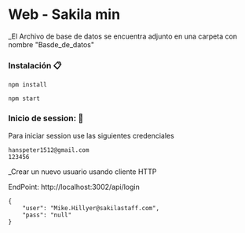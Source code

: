 # Web - Sakila min

\_El Archivo de base de datos se encuentra adjunto en una carpeta con nombre "Basde_de_datos"

### Instalación 📋

```
npm install

```

```
npm start

```

### Inicio de session: 🔧

Para iniciar session use las siguientes credenciales

```
hanspeter1512@gmail.com
123456

```

\_Crear un nuevo usuario usando cliente HTTP

EndPoint: http://localhost:3002/api/login

```
{
	"user": "Mike.Hillyer@sakilastaff.com",
	"pass": "null"
}

```
